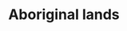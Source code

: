 ---
title: Aboriginal lands
longTitle: 'Aboriginal lands'
tags:
- gccommon
usedFor:
- "[[Indigenous lands]]"
---